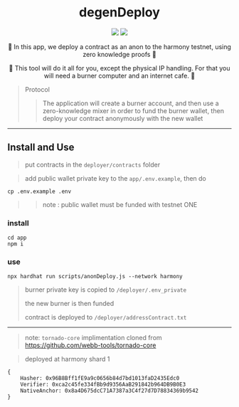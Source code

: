 
<h1 align="center">
  degenDeploy
</h1>

<p align="center">
  <img src="https://img.shields.io/badge/node-v16.14.0-orange"></img>
  <img src="https://img.shields.io/badge/npm-v8.3.1-green"></img>
</p>

<p align="center">🍄 In this app, we deploy a contract as an anon to the harmony testnet, using zero knowledge proofs 🍄</p>

<p align="center">🍄 This tool will do it all for you, except the physical IP handling. For that you will need a burner computer and an internet cafe. 🍄</p>

> Protocol 
> > The application will create a burner account, and then use a zero-knowledge mixer in order to fund the burner wallet, then deploy your contract anonymously with the new wallet

------------

## Install and Use

> put contracts in the `deployer/contracts` folder

> add public wallet private key to the `app/.env.example`, then do

```
cp .env.example .env
```

> > note : public wallet must be funded with testnet ONE

### install

```
cd app
npm i
```

### use 

```
npx hardhat run scripts/anonDeploy.js --network harmony
```

> burner private key is copied to `/deployer/.env_private`
> 
> the new burner is then funded
>
> contract is deployed to `/deployer/addressContract.txt`

------------

> note: `tornado-core` implimentation cloned from https://github.com/webb-tools/tornado-core

> deployed at harmony shard 1
```
{
    Hasher: 0x96B8Bff1fE9a9c0656b84d7bd1013faD2435Edc0
    Verifier: 0xca2c45fe334fBb9d9356AaB291842b964DB9B0E3
    NativeAnchor: 0x8a4D675dcC71A7387a3C4f27d7D78834369b9542
}
```
